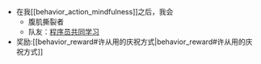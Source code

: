 *  在我[[behavior_action_mindfulness]]之后，我会
    * 腹肌撕裂者
    * 队友：[程序员共同学习](https://www.bilibili.com/video/BV1cg411S7jk/)
* 奖励:[[behavior_reward#许从用的庆祝方式|behavior_reward#许从用的庆祝方式]]
